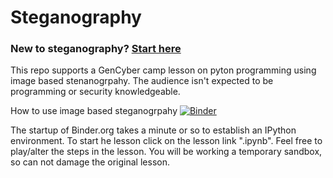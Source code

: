 # Steganography

### New to steganography?  [Start here](https://towardsdatascience.com/hiding-data-in-an-image-image-steganography-using-python-e491b68b1372)  
  
This repo supports a GenCyber camp lesson on pyton programming using image based stenanogrpahy.
The audience isn't expected to be programming or security knowledgeable.

How to use image based steganogrpahy [![Binder](https://mybinder.org/badge_logo.svg)](https://mybinder.org/v2/gh/kengraf/Steganography/HEAD)

The startup of Binder.org takes a minute or so to establish an IPython
environment.  To start he lesson click on the lesson link ".ipynb".  Feel free to play/alter the steps
in the lesson.  You will be working a temporary sandbox, so can not damage the original lesson.
